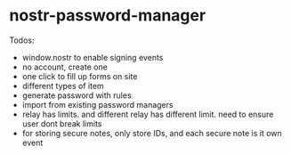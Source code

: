 # nostr-password-manager

Todos:
- window.nostr to enable signing events
- no account, create one
- one click to fill up forms on site
- different types of item
- generate password with rules
- import from existing password managers
- relay has limits. and different relay has different limit. need to ensure user dont break limits
- for storing secure notes, only store IDs, and each secure note is it own event
